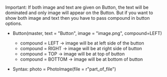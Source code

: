 Important: If both image and text are given on Button, the text will be dominated and only image will appear on the Button. But if you want to show both image and text then you have to pass compound in button options.
- Button(master, text = "Button", image = "image.png", compound=LEFT)

  + compound = LEFT -> image will be at left side of the button
  + compound = RIGHT -> image will be at right side of button
  + compound = TOP -> image will be at top of button
  + compound = BOTTOM -> image will be at bottom of button

- Syntax:  photo = PhotoImage(file = r"part_of_file") 
